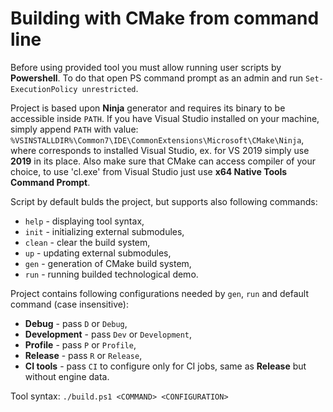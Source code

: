 # Building with CMake from command line

Before using provided tool you must allow running user scripts by **Powershell**. To do that open PS command prompt as an admin and run `Set-ExecutionPolicy unrestricted`.

Project is based upon **Ninja** generator and requires its binary to be accessible inside `PATH`. If you have Visual Studio installed on your machine, simply append `PATH` with value:
`%VS`**<VERSION>**`INSTALLDIR%\Common7\IDE\CommonExtensions\Microsoft\CMake\Ninja`, where <VERSION> corresponds to installed Visual Studio, ex. for VS 2019 simply use **2019** in its place.
Also make sure that CMake can access compiler of your choice, to use 'cl.exe' from Visual Studio just use **x64 Native Tools Command Prompt**.

Script by default bulds the project, but supports also following commands:
  - `help` - displaying tool syntax,
  - `init` - initializing external submodules,
  - `clean` - clear the build system,
  - `up` - updating external submodules,
  - `gen` - generation of CMake build system,
  - `run` - running builded technological demo.

Project contains following configurations needed by `gen`, `run` and default command (case insensitive):
  - **Debug** - pass `D` or `Debug`,
  - **Development** - pass `Dev` or `Development`,
  - **Profile** - pass `P` or `Profile`,
  - **Release** - pass `R` or `Release`,
  - **CI tools** - pass `CI` to configure only for CI jobs, same as **Release** but without engine data.

Tool syntax:
`./build.ps1 <COMMAND> <CONFIGURATION>`